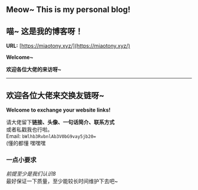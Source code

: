 ## Meow~ This is my personal blog!

## 喵~ 这是我的博客呀！

**URL:**   [https://miaotony.xyz/](https://miaotony.xyz/)   

**Welcome~**

**欢迎各位大佬的来访呀~**

---

## **欢迎各位大佬来交换友链呀~**

**Welcome to exchange your website links!**   

请大佬留下**链接、头像、一句话简介、联系方式**   
 或者私戳我也行啦。  
 Email:  `bWlhb3RvbnlAb3V0bG9vay5jb20=`  
 (懂的都懂 嘿嘿嘿   

### 一点小要求

*前提至少是我们认识8*   
 最好保证一下质量，至少能较长时间维护下去吧~   

